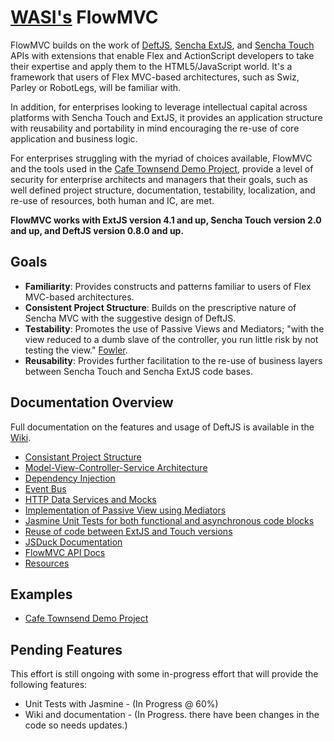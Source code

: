 # [WASI's](http://www.webappsolution.com) FlowMVC

FlowMVC builds on the work of [DeftJS](https://github.com/deftjs/), [Sencha ExtJS](http://www.sencha.com/products/extjs), and [Sencha Touch](http://www.sencha.com/products/touch) APIs with extensions that enable Flex and
ActionScript developers to take their expertise and apply them to the HTML5/JavaScript world. It's a framework that
users of Flex MVC-based architectures, such as Swiz, Parley or RobotLegs, will be familiar with.

In addition, for enterprises looking to leverage intellectual capital across platforms with Sencha Touch and ExtJS, it
provides an application structure with reusability and portability in mind encouraging the re-use of core application and
business logic.

For enterprises struggling with the myriad of choices available, FlowMVC and the tools used in the [Cafe Townsend Demo Project](https://github.com/WebAppSolutionInc/sencha-cafe-townsend),
provide a level of security for enterprise architects and managers that their goals, such as well defined project
structure, documentation, testability, localization, and re-use of resources, both human and IC, are met.

**FlowMVC works with ExtJS version 4.1 and up, Sencha Touch version 2.0 and up, and DeftJS version 0.8.0 and up.**

## Goals

* **Familiarity**: Provides constructs and patterns familiar to users of Flex MVC-based architectures.
* **Consistent Project Structure**: Builds on the prescriptive nature of Sencha MVC with the suggestive design of DeftJS.
* **Testability**: Promotes the use of Passive Views and Mediators; "with the view reduced to a dumb slave of the controller, 
you run little risk by not testing the view." [Fowler](http://martinfowler.com/eaaDev/PassiveScreen.html).
* **Reusability**: Provides further facilitation to the re-use of business layers between Sencha Touch and Sencha ExtJS code bases.

## Documentation Overview

Full documentation on the features and usage of DeftJS is available in the [Wiki](https://github.com/WebAppSolutionInc/flow-mvc/wiki).

*  [Consistant Project Structure](https://github.com/WebAppSolutionInc/flow-mvc/wiki/Consistent-Project-Structure)
*  [Model-View-Controller-Service Architecture](https://github.com/WebAppSolutionInc/flow-mvc/wiki/MVCS-Architecture)
*  [Dependency Injection](https://github.com/WebAppSolutionInc/flow-mvc/wiki/Dependency-Injection)
*  [Event Bus](https://github.com/WebAppSolutionInc/flow-mvc/wiki/Event-Bus)
*  [HTTP Data Services and Mocks](https://github.com/WebAppSolutionInc/flow-mvc/wiki/Data-Services-And-Mocks)
*  [Implementation of Passive View using Mediators](https://github.com/WebAppSolutionInc/flow-mvc/wiki/Passive-View-And-Mediators)
*  [Jasmine Unit Tests for both functional and asynchronous code blocks](https://github.com/WebAppSolutionInc/flow-mvc/wiki/Running-Unit-Tests)
*  [Reuse of code between ExtJS and Touch versions](https://github.com/WebAppSolutionInc/flow-mvc/wiki/Reusing-Sencha-Code)
*  [JSDuck Documentation](https://github.com/senchalabs/jsduck)
*  [FlowMVC API Docs](http://www.webappsolution.com)
*  [Resources](https://github.com/WebAppSolutionInc/flow-mvc/wiki/Resources)

## Examples

* [Cafe Townsend Demo Project](https://github.com/WebAppSolutionInc/sencha-cafe-townsend)

## Pending Features

This effort is still ongoing with some in-progress effort that will provide the following features:

*  Unit Tests with Jasmine - (In Progress @ 60%)
*  Wiki and documentation - (In Progress. there have been changes in the code so needs updates.)
